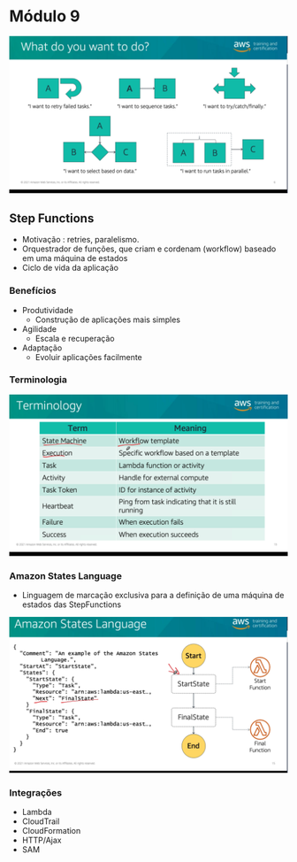 # Módulo 9
![picture 3](images/e14dbcc1138e174217c5e57f097fb2349713cb8cfb07276e69b2c87b18e03d03.png)  

## Step Functions
- Motivação : retries, paralelismo. 
- Orquestrador de funções, que criam e cordenam (workflow) baseado em uma máquina de estados
- Ciclo de vida da aplicação

### Benefícios
- Produtividade
  - Construção de aplicações mais simples
- Agilidade
  - Escala e recuperação
- Adaptação
  - Evoluir aplicações facilmente


### Terminologia

![picture 4](images/f805077b9a65d1e6ac28b5372ba351bc27acd4eef63c623006a9ee43890ff67f.png)  


### Amazon States Language
- Linguagem de marcação exclusiva para a definição de uma máquina de estados das StepFunctions

![picture 5](images/990d937ff707ed9112f5ab32b9f9698cf830a3f967f4bda05ffe530255ae4a56.png)  


### Integrações
-  Lambda
-  CloudTrail
-  CloudFormation
-  HTTP/Ajax
-  SAM